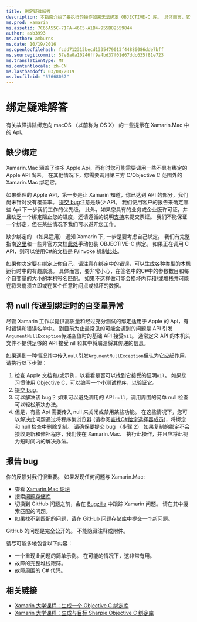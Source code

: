```yaml
---
title: 绑定疑难解答
description: 本指南介绍了要执行的操作如果无法绑定 OBJECTIVE-C 库。 具体而言，它讨论了缺少绑定，将 null 传递给绑定和报告 bug 时的自变量异常。
ms.prod: xamarin
ms.assetid: 7C65A55C-71FA-46C5-A1B4-955B82559844
author: asb3993
ms.author: amburns
ms.date: 10/19/2016
ms.openlocfilehash: fcdd712313becd1335479013f44886086dde7bff
ms.sourcegitcommit: 57e8a0a10246ff9a4bd37f01d67ddc635f81e723
ms.translationtype: MT
ms.contentlocale: zh-CN
ms.lasthandoff: 03/08/2019
ms.locfileid: "57668057"
---
```

# <a name="binding-troubleshooting"></a>绑定疑难解答

有关故障排除绑定向 macOS （以前称为 OS X） 的一些提示在 Xamarin.Mac 中的 Api。

## <a name="missing-bindings"></a>缺少绑定

Xamarin.Mac 涵盖了许多 Apple Api，而有时您可能需要调用一些不具有绑定的 Apple API 尚未。 在其他情况下，您需要调用第三方 C/Objective C 范围外的 Xamarin.Mac 绑定它。

如果处理的 Apple API，第一步是让 Xamarin 知道，你已达到 API 的部分，我们尚未针对没有覆盖率。 [提交 bug](#reporting-bugs)注意是缺少 API。 我们使用客户的报告来确定哪些 Api 下一步我们工作的优先级。 此外，如果您具有的业务或企业版许可证，并且缺乏一个绑定阻止您的进度，还请遵循的说明[支持](http://xamarin.com/support)来提交票证。 我们不能保证一个绑定，但在某些情况下我们可以避开您工作。

缺少绑定的 （如果适用） 通知 Xamarin 下, 一步是要考虑自己绑定。 我们有完整指南[这里](~/cross-platform/macios/binding/overview.md)和一些非官方文档[此处](http://brendanzagaeski.appspot.com/xamarin/0002.html)手动包装 OBJECTIVE-C 绑定。 如果正在调用 C API，则可以使用C#的文档是 P/Invoke 机制[此处](https://www.mono-project.com/docs/advanced/pinvoke/)。

如果你决定要在绑定上你自己，请注意在绑定中的错误，可以生成各种类型的本机运行时中的有趣崩溃。 具体而言，要非常小心，在签名中的C#中的参数数目和每个自变量的大小的本机签名匹配。 如果不这样做可能会损坏内存和/或堆栈并可能在将来崩溃立即或在某个任意时间点或损坏的数据。

## <a name="argument-exceptions-when-passing-null-to-a-binding"></a>将 null 传递到绑定时的自变量异常

尽管 Xamarin 工作以提供高质量和经过充分测试的绑定适用于 Apple 的 Api，有时错误和错误名单中。 到目前为止最常见的可能会遇到的问题是 API 引发`ArgumentNullException`传递空值时的基础 API 接受`nil`。 通常定义 API 的本机头文件不提供足够的 API 接受 nil 和其中将崩溃将其传递的信息。

如果遇到一种情况其中传入`null`引发`ArgumentNullException`但认为它应起作用，请执行以下步骤：

1. 检查 Apple 文档和/或示例，以看看是否可以找到它接受的证明`nil`。 如果您习惯使用 Objective C，可以编写一个小测试程序，以验证它。
2. [提交 bug](#reporting-bugs)。
3. 可以解决该 bug？ 如果可以避免调用的 API `null`，调用周围的简单 null 检查可以轻松解决办法。
4. 但是，有些 Api 需要传入 null 来关闭或禁用某些功能。 在这些情况下，您可以解决此问题通过将程序集浏览器 (请参阅[查找C#给定选择器成员](~/mac/app-fundamentals/mac-apis.md#finding_selector))，将绑定和 null 检查中删除复制。 请确保要提交 bug （步骤 2） 如果复制的绑定不会接收更新和修补程序，我们使在 Xamarin.Mac、 执行此操作，并且应将此视为短时间内的解决办法。

<a name="reporting-bugs"/>

## <a name="reporting-bugs"></a>报告 bug

你的反馈对我们很重要。 如果发现任何问题与 Xamarin.Mac:

- 查看 [Xamarin.Mac 论坛](https://forums.xamarin.com/categories/mac)
- 搜索[问题存储库](https://github.com/xamarin/xamarin-macios/issues) 
- 切换到 GitHub 问题之前，会在 [Bugzilla](https://bugzilla.xamarin.com/describecomponents.cgi) 中跟踪 Xamarin 问题。 请在其中搜索匹配的问题。
- 如果找不到匹配的问题，请在 [GitHub 问题存储库](https://github.com/xamarin/xamarin-macios/issues/new)中提交一个新问题。

GitHub 的问题是完全公开的。 不能隐藏注释或附件。 

请尽可能多地包含以下内容：

- 一个重现此问题的简单示例。 在可能的情况下，这非常有用。 
- 故障的完整堆栈跟踪。
- 故障周围的 C# 代码。 

## <a name="related-links"></a>相关链接

- [Xamarin 大学课程：生成一个 Objective C 绑定库](https://university.xamarin.com/classes/track/all#building-an-objective-c-bindings-library)
- [Xamarin 大学课程：生成与目标 Sharpie Objective C 绑定库](https://university.xamarin.com/classes/track/all#build-an-objective-c-bindings-library-with-objective-sharpie)
